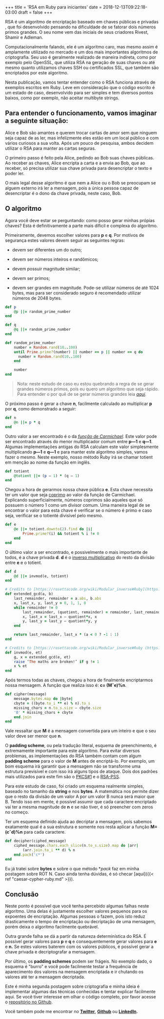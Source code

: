+++
title = 'RSA em Ruby para iniciantes'
date = 2018-12-13T09:22:18-03:00
draft = false
+++

RSA é um algoritmo de encriptação baseado em chaves públicas e privadas , que foi desenvolvido pensando na dificuldade de se fatorar dois números primos grandes. O seu nome vem das iniciais de seus criadores Rivest, Shamir e Adleman.

Computacionalmente falando, ele é um algoritmo caro, mas mesmo assim é amplamente utilizado no mercado e um dos mais importantes algoritmos de criptografia. Seu uso é geralmente realizado de maneira indireta, como por exemplo pelo OpenSSL, que utiliza RSA na geração de suas chaves ou até mesmo quanto utilizamos chaves SSH ou certificados SSL, que também são encriptados por este algoritmo.

Nesta publicação, vamos tentar entender como o RSA funciona através de exemplos escritos em Ruby. Leve em consideração que o código escrito é um estado de caso, desenvolvido para ser simples e tem diversos pontos baixos, como por exemplo, não aceitar multibyte strings.

## Para entender o funcionamento, vamos imaginar a seguinte situação:

Alice e Bob são amantes e querem trocar cartas de amor sem que ninguem seja capaz de as ler, mas infelizmente eles estão em um local público e com vários curiosos a sua volta. Após um pouco de pesquisa, ambos decidem utilizar o RSA para manter as cartas seguras.

O primeiro passo é feito pela Alice, pedindo ao Bob suas chaves públicas. Ao receber as chaves, Alice encripta a carta e a envia ao Bob, que ao receber, só precisa utilizar sua chave privada para desencriptar o texto e poder ler.

O mais legal desse algoritmo é que nem a Alice ou o Bob se preocupam se alguem externo irá ler a mensagem, pois a única pessoa capaz de desencriptar é o dono da chave privada, neste caso, Bob.

## O algoritmo

Agora você deve estar se perguntando: como posso gerar minhas própias chaves? Esta é definitivamente a parte mais díficil e complexa do algoritmo.

Primeiramente, devemos escolher valores para **p** e **q**. Por motivos de segurança estes valores devem seguir as seguintes regras:

* devem ser diferentes um do outro;

* devem ser números inteiros e randômicos;

* devem possuir magnitude similar;

* devem ser primos;

* devem ser grandes em magnitude. Pode-se utilizar números de até 1024 bytes, mas para ser considerado seguro é recomendado utilizar números de 2048 bytes.

```ruby
def p
    @p ||= random_prime_number
end

def q
    @q ||= random_prime_number
end

def random_prime_number
    number = Random.rand(10..100)
    until Prime.prime?(number) || number == p || number == q do
      number = Random.rand(10..100)
    end

    number
end
```

>  Nota: neste estudo de caso eu estou quebrando a regra de se gerar grandes números primos, pois eu quero um algoritmo que seja rápido. Para entender o por quê de se gerar números grandes leia *[aqui](https://pt.wikipedia.org/wiki/Fatora%C3%A7%C3%A3o_de_inteiros)*.

O próximo passo é gerar a chave **n**, facilmente calculado ao multiplicar **p** por **q**, como demonstrado a seguir:

```ruby
def n
    @n ||= p * q
end
```

Outro valor a ser encontrado é o da *[função de Carmichael](https://pt.wikipedia.org/wiki/Fun%C3%A7%C3%A3o_de_Carmichael)*. Este valor pode ser encontrado através do menor multiplicador comum entre **p—1** e **q—1**. Algumas implementações antigas do RSA calculam este valor simplesmente multiplicando **p—1** e **q—1** e para manter este algoritmo simples, vamos fazer o mesmo. Neste exemplo, nosso método Ruby irá se chamar totient em menção ao nome da função em inglês.

```ruby
def totient
    @totient ||= (p — 1) * (q — 1)
end
```

Chegou a hora de gerarmos nossa chave pública **e**. Esta chave necessita ter um valor que seja [coprimo](https://pt.wikipedia.org/wiki/N%C3%BAmeros_primos_entre_si) ao valor da função de Carmichael. Explicando superficialmente, números coprimos são aqueles que só possuem o número 1 como um divisor comum. Uma maneira legal de se encontrar o valor para esta chave é verificar se o número é primo e caso seja, verificar se o totienté divisível pelo mesmo.

```ruby
def e
    @e ||= totient.downto(2).find do |i|
        Prime.prime?(i) && totient % i != 0
    end
end
```

O último valor a ser encontrado, e possivelmente o mais importante de todos, é a chave privada **d**. **d** é o [inverso multiplicativo](https://pt.wikipedia.org/wiki/Inverso_multiplicativo) do resto da divisão entre **e** e o totient.

```ruby
def d
    @d ||= invmod(e, totient)
end

# Credits to [https://rosettacode.org/wiki/Modular_inverse#Ruby](https://rosettacode.org/wiki/Modular_inverse#Ruby)
def extended_gcd(a, b)
    last_remainder, remainder = a.abs, b.abs
    x, last_x, y, last_y = 0, 1, 1, 0
    while remainder != 0
        last_remainder, (quotient, remainder) = remainder, last_remainder.divmod(remainder)
        x, last_x = last_x — quotient*x, x
        y, last_y = last_y — quotient*y, y
    end

    return last_remainder, last_x * (a < 0 ? -1 : 1)
end

# Credits to [https://rosettacode.org/wiki/Modular_inverse#Ruby (https://rosettacode.org/wiki/Modular_inverse#Ruby)
def invmod(e, et)
    g, x = extended_gcd(e, et)
    raise ‘The maths are broken!’ if g != 1
    x % et
end
```

Após termos todas as chaves, chegou a hora de finalmente encriptarmos nossa mensagem. A função que realiza isso é: **c= (Mˆe)%n**.

```ruby
def cipher(message)
    message.bytes.map do |byte|
    cbyte = ((byte.to_i ** e) % n).to_s
    missing_chars = n.to_s.size — cbyte.size
    '0' * missing_chars + cbyte
    end.join
end
```

Vale ressaltar que **M** é a mensagem convertida para um inteiro e que o seu valor deve ser menor que **n**.

O **padding scheme**, ou pela tradução literal, esquema de preenchimento, é extremamente importante para este algoritmo. Para evitar diversos problemas, as implementações do RSA também contam com algum **padding scheme** para o valor de **M** antes de encriptá-lo. Por exemplo, um bom esquema irá garantir que a mensagem não se transforme uma estrutura previsível e com isso irá alguns tipos de ataque. Dois dos padrões mais utilizados para este fim são o [PKCS#1](https://en.wikipedia.org/wiki/PKCS_1) e o [RSA-PSS](https://en.wikipedia.org/wiki/Probabilistic_signature_scheme).

Para este estudo de caso, foi criado um esquema realmente simples, baseado no tamanho da **string** e nos **bytes**. A matemática nos permite dizer que o resto da divisão de um valor A por um valor B nunca será maior que B. Tendo isso em mente, é possível assumir que cada caractere encriptado vai ter a mesma magnitude de **n** e se não tiver, é só preencher com zeros no começo.

Ter um esquema definido ajuda ao decriptar a mensagem, pois sabemos exatamente qual é a sua estrutura e somente nos resta aplicar a função **M=(cˆd)%n** para cada caractere.

```ruby
def decipher(ciphed_message)
    ciphed_message.chars.each_slice(n.to_s.size).map do |arr|
        (arr.join.to_i ** d) % n
    end.pack('c*')
end
```

Eu já tratei sobre **bytes** e sobre o que método **pack* faz em minha postagem sobre ROT N. Caso ainda tenha dúvidas, é só checar [aqui]({{< ref "caesar-cypher-ruby.md" >}}).

## Conclusão

Neste ponto é possível que você tenha percebido algumas falhas neste algoritmo. Uma delas é justamente escolher valores pequenos para os expoentes de encriptação. Algumas pessoas o fazem, pois isto reduz drasticamente o tempo de encriptação ou decriptação de uma mensagem, porém deixa o algoritmo facilmente quebrável.

Outra grande falha se dá a partir da natureza determinística do RSA. É possível gerar valores para **p** e **q** e consequentemente gerar valores para **e** e **n.** Se estes valores baterem com os valores públicos, é possível gerar a chave privada e decriptografar a mensagem.

Por último, os **padding schemes** podem ser frágeis. No exemplo dado, o esquema é "burro" e você pode facilmente testar a frequência de aparecimento dos valores na mensagem encriptada e ir chutando os valores até ter a mensagem decriptada.

Este é minha segunda postagem sobre criptografia e minha ideia é implementar algumas das técnicas conhecidas e tentar explicar facilmente aqui. Se você tiver interesse em olhar o código completo, por favor acesse o [repositório no Github](https://github.com/mfbmina/cipher_studies/blob/master/rsa.rb).

Você também pode me encontrar no **[Twitter](https://twitter.com/mfbmina)**, **[Github](https://github.com/mfbmina)** ou **[LinkedIn](https://www.linkedin.com/in/mfbmina/).**
